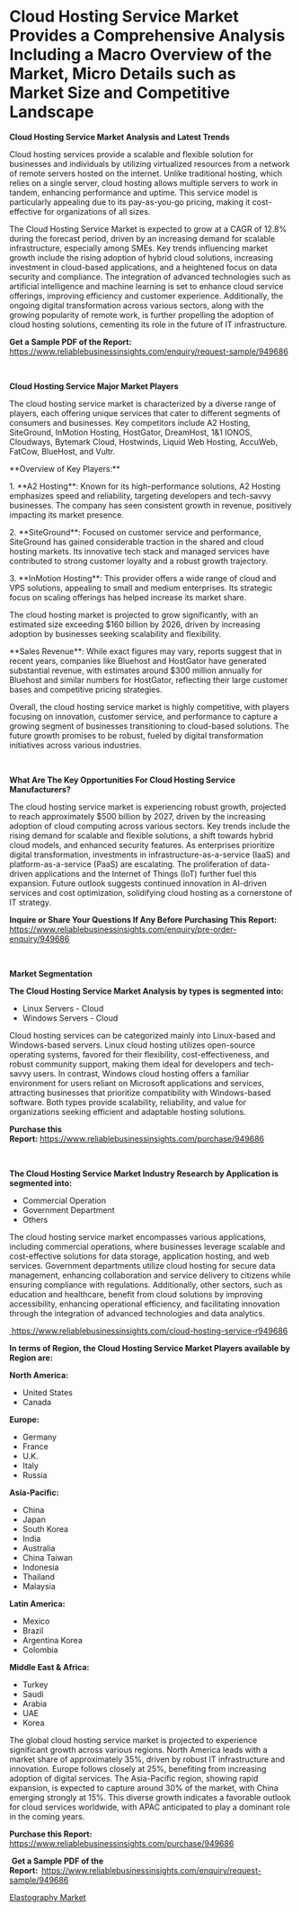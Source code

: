 <p><h1>Cloud Hosting Service Market Provides a Comprehensive Analysis Including a Macro Overview of the Market, Micro Details such as Market Size and Competitive Landscape</h1></p><p><strong>Cloud Hosting Service Market Analysis and Latest Trends</strong></p>
<p><p>Cloud hosting services provide a scalable and flexible solution for businesses and individuals by utilizing virtualized resources from a network of remote servers hosted on the internet. Unlike traditional hosting, which relies on a single server, cloud hosting allows multiple servers to work in tandem, enhancing performance and uptime. This service model is particularly appealing due to its pay-as-you-go pricing, making it cost-effective for organizations of all sizes.</p><p>The Cloud Hosting Service Market is expected to grow at a CAGR of 12.8% during the forecast period, driven by an increasing demand for scalable infrastructure, especially among SMEs. Key trends influencing market growth include the rising adoption of hybrid cloud solutions, increasing investment in cloud-based applications, and a heightened focus on data security and compliance. The integration of advanced technologies such as artificial intelligence and machine learning is set to enhance cloud service offerings, improving efficiency and customer experience. Additionally, the ongoing digital transformation across various sectors, along with the growing popularity of remote work, is further propelling the adoption of cloud hosting solutions, cementing its role in the future of IT infrastructure.</p></p>
<p><strong>Get a Sample PDF of the Report:&nbsp;</strong> <a href="https://www.reliablebusinessinsights.com/enquiry/request-sample/949686?utm_campaign=2190&utm_medium=2&utm_source=Github&utm_content=ia&utm_term=07032025&utm_id=cloud-hosting-service">https://www.reliablebusinessinsights.com/enquiry/request-sample/949686</a></p>
<p>&nbsp;</p>
<p><strong>Cloud Hosting Service Major Market Players</strong></p>
<p><p>The cloud hosting service market is characterized by a diverse range of players, each offering unique services that cater to different segments of consumers and businesses. Key competitors include A2 Hosting, SiteGround, InMotion Hosting, HostGator, DreamHost, 1&1 IONOS, Cloudways, Bytemark Cloud, Hostwinds, Liquid Web Hosting, AccuWeb, FatCow, BlueHost, and Vultr. </p><p>**Overview of Key Players:**</p><p>1. **A2 Hosting**: Known for its high-performance solutions, A2 Hosting emphasizes speed and reliability, targeting developers and tech-savvy businesses. The company has seen consistent growth in revenue, positively impacting its market presence.</p><p>2. **SiteGround**: Focused on customer service and performance, SiteGround has gained considerable traction in the shared and cloud hosting markets. Its innovative tech stack and managed services have contributed to strong customer loyalty and a robust growth trajectory.</p><p>3. **InMotion Hosting**: This provider offers a wide range of cloud and VPS solutions, appealing to small and medium enterprises. Its strategic focus on scaling offerings has helped increase its market share.</p><p>The cloud hosting market is projected to grow significantly, with an estimated size exceeding $160 billion by 2026, driven by increasing adoption by businesses seeking scalability and flexibility.</p><p>**Sales Revenue**: While exact figures may vary, reports suggest that in recent years, companies like Bluehost and HostGator have generated substantial revenue, with estimates around $300 million annually for Bluehost and similar numbers for HostGator, reflecting their large customer bases and competitive pricing strategies.</p><p>Overall, the cloud hosting service market is highly competitive, with players focusing on innovation, customer service, and performance to capture a growing segment of businesses transitioning to cloud-based solutions. The future growth promises to be robust, fueled by digital transformation initiatives across various industries.</p></p>
<p>&nbsp;</p>
<p><strong>What Are The Key Opportunities For Cloud Hosting Service Manufacturers?</strong></p>
<p><p>The cloud hosting service market is experiencing robust growth, projected to reach approximately $500 billion by 2027, driven by the increasing adoption of cloud computing across various sectors. Key trends include the rising demand for scalable and flexible solutions, a shift towards hybrid cloud models, and enhanced security features. As enterprises prioritize digital transformation, investments in infrastructure-as-a-service (IaaS) and platform-as-a-service (PaaS) are escalating. The proliferation of data-driven applications and the Internet of Things (IoT) further fuel this expansion. Future outlook suggests continued innovation in AI-driven services and cost optimization, solidifying cloud hosting as a cornerstone of IT strategy.</p></p>
<p><strong>Inquire or Share Your Questions If Any Before Purchasing This Report:</strong> <a href="https://www.reliablebusinessinsights.com/enquiry/pre-order-enquiry/949686?utm_campaign=2190&utm_medium=2&utm_source=Github&utm_content=ia&utm_term=07032025&utm_id=cloud-hosting-service">https://www.reliablebusinessinsights.com/enquiry/pre-order-enquiry/949686</a></p>
<p>&nbsp;</p>
<p><strong>Market Segmentation</strong></p>
<p><strong>The Cloud Hosting Service Market Analysis by types is segmented into:</strong></p>
<p><ul><li>Linux Servers - Cloud</li><li>Windows Servers - Cloud</li></ul></p>
<p><p>Cloud hosting services can be categorized mainly into Linux-based and Windows-based servers. Linux cloud hosting utilizes open-source operating systems, favored for their flexibility, cost-effectiveness, and robust community support, making them ideal for developers and tech-savvy users. In contrast, Windows cloud hosting offers a familiar environment for users reliant on Microsoft applications and services, attracting businesses that prioritize compatibility with Windows-based software. Both types provide scalability, reliability, and value for organizations seeking efficient and adaptable hosting solutions.</p></p>
<p><strong>Purchase this Report:&nbsp;</strong><a href="https://www.reliablebusinessinsights.com/purchase/949686?utm_campaign=2190&utm_medium=2&utm_source=Github&utm_content=ia&utm_term=07032025&utm_id=cloud-hosting-service">https://www.reliablebusinessinsights.com/purchase/949686</a></p>
<p>&nbsp;</p>
<p><strong>The Cloud Hosting Service Market Industry Research by Application is segmented into:</strong></p>
<p><ul><li>Commercial Operation</li><li>Government Department</li><li>Others</li></ul></p>
<p><p>The cloud hosting service market encompasses various applications, including commercial operations, where businesses leverage scalable and cost-effective solutions for data storage, application hosting, and web services. Government departments utilize cloud hosting for secure data management, enhancing collaboration and service delivery to citizens while ensuring compliance with regulations. Additionally, other sectors, such as education and healthcare, benefit from cloud solutions by improving accessibility, enhancing operational efficiency, and facilitating innovation through the integration of advanced technologies and data analytics.</p></p>
<p><a href="https://www.reliablebusinessinsights.com/cloud-hosting-service-r949686?utm_campaign=2190&utm_medium=2&utm_source=Github&utm_content=ia&utm_term=07032025&utm_id=cloud-hosting-service">&nbsp;https://www.reliablebusinessinsights.com/cloud-hosting-service-r949686</a></p>
<p><strong>In terms of Region, the Cloud Hosting Service Market Players available by Region are:</strong></p>
<p>
    <p> <strong> North America: </strong>
        <ul>
            <li>United States</li>
            <li>Canada</li>
        </ul>
        </p> 
    <p> <strong> Europe: </strong>
        <ul>
            <li>Germany</li>
            <li>France</li>
            <li>U.K.</li>
            <li>Italy</li>
            <li>Russia</li>
        </ul>
        </p> 
    <p> <strong> Asia-Pacific: </strong>
        <ul>
            <li>China</li>
            <li>Japan</li>
            <li>South Korea</li>
            <li>India</li>
            <li>Australia</li>
            <li>China Taiwan</li>
            <li>Indonesia</li>
            <li>Thailand</li>
            <li>Malaysia</li>
        </ul>
        </p> 
    <p> <strong> Latin America: </strong>
        <ul>
            <li>Mexico</li>
            <li>Brazil</li>
            <li>Argentina Korea</li>
            <li>Colombia</li>
        </ul>
        </p> 
    <p> <strong> Middle East & Africa: </strong>
        <ul>
            <li>Turkey</li>
            <li>Saudi</li>
            <li>Arabia</li>
            <li>UAE</li>
            <li>Korea</li>
        </ul>
    </p>
    </p>
<p><p>The global cloud hosting service market is projected to experience significant growth across various regions. North America leads with a market share of approximately 35%, driven by robust IT infrastructure and innovation. Europe follows closely at 25%, benefiting from increasing adoption of digital services. The Asia-Pacific region, showing rapid expansion, is expected to capture around 30% of the market, with China emerging strongly at 15%. This diverse growth indicates a favorable outlook for cloud services worldwide, with APAC anticipated to play a dominant role in the coming years.</p></p>
<p><strong>Purchase this Report: </strong><a href="https://www.reliablebusinessinsights.com/purchase/949686?utm_campaign=2190&utm_medium=2&utm_source=Github&utm_content=ia&utm_term=07032025&utm_id=cloud-hosting-service">https://www.reliablebusinessinsights.com/purchase/949686</a></p>
<p>&nbsp;<strong>Get a Sample PDF of the Report:&nbsp;&nbsp;</strong><a href="https://www.reliablebusinessinsights.com/enquiry/request-sample/949686?utm_campaign=2190&utm_medium=2&utm_source=Github&utm_content=ia&utm_term=07032025&utm_id=cloud-hosting-service">https://www.reliablebusinessinsights.com/enquiry/request-sample/949686</a></p>
<p><strong></strong></p>
<p><p><a href="https://github.com/AshrafKhan865/Market-Research-Report-List-1/blob/main/elastography-market.md?utm_campaign=2190&utm_medium=2&utm_source=Github&utm_content=ia&utm_term=07032025&utm_id=cloud-hosting-service">Elastography Market</a></p></p>